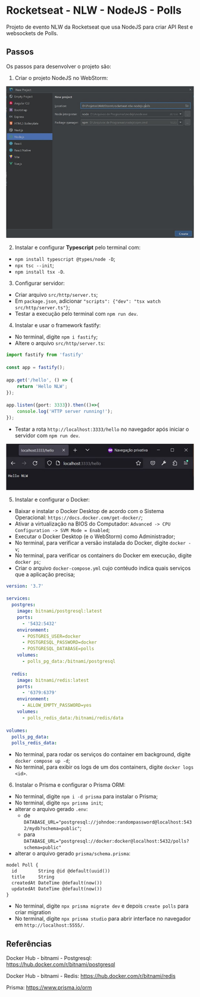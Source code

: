# Rocketseat - NLW - NodeJS - Polls
Projeto de evento NLW da Rocketseat que usa NodeJS para criar API Rest e websockets de Polls.


## Passos
Os passos para desenvolver o projeto são:
1. Criar o projeto NodeJS no WebStorm:

![Image-01-WebStorm-NodeJS](imgs/Image-01-WebStorm-NodeJS.jpg)

2. Instalar e configurar **Typescript** pelo terminal com:
- `npm install typescript @types/node -D`;
- `npx tsc --init`;
- `npm install tsx -D`.

3. Configurar servidor:
- Criar arquivo `src/http/server.ts`;
- Em `package.json`, adicionar `"scripts": {"dev": "tsx watch src/http/server.ts"}`;
- Testar a execução pelo terminal com `npm run dev`.

4. Instalar e usar o framework fastify:
- No terminal, digite `npm i fastify`;
- Altere o arquivo `src/http/server.ts`:

```typescript
import fastify from 'fastify'

const app = fastify();

app.get('/hello', () => {
    return 'Hello NLW';
});

app.listen({port: 3333}).then(()=>{
    console.log('HTTP server running!');
});
```

- Testar a rota `http://localhost:3333/hello` no navegador após iniciar o servidor com `npm run dev`.

![Image-02-Test-HelloRoute](imgs/Image-02-Test-HelloRoute.jpg)

5. Instalar e configurar o Docker:
- Baixar e instalar o Docker Desktop de acordo com o Sistema Operacional: `https://docs.docker.com/get-docker/`;
- Ativar a virtualização na BIOS do Computador: `Advanced -> CPU Configuration -> SVM Mode = Enabled`;
- Executar o Docker Desktop (e o WebStorm) como Administrador;
- No terminal, para verificar a versão instalada do Docker, digite `docker -v`;
- No terminal, para verificar os containers do Docker em execução, digite `docker ps`;
- Criar o arquivo `docker-compose.yml` cujo contéudo indica quais serviços que a aplicação precisa;

```yaml
version: '3.7'

services:
  postgres:
    image: bitnami/postgresql:latest
    ports:
      - '5432:5432'
    environment:
      - POSTGRES_USER=docker
      - POSTGRESQL_PASSWORD=docker
      - POSTGRESQL_DATABASE=polls
    volumes:
      - polls_pg_data:/bitnami/postgresql

  redis:
    image: bitnami/redis:latest
    ports:
      - '6379:6379'
    environment:
      - ALLOW_EMPTY_PASSWORD=yes
    volumes:
      - polls_redis_data:/bitnami/redis/data

volumes:
  polls_pg_data:
  polls_redis_data:
```

- No terminal, para rodar os serviços do container em background, digite `docker compose up -d`;
- No terminal, para exibir os logs de um dos containers, digite `docker logs <id>`.

6. Instalar o Prisma e configurar o Prisma ORM:
- No terminal, digite `npm i -d prisma` para instalar o Prisma;
- No terminal, digite `npx prisma init`;
- alterar o arquivo gerado `.env`:
  - de `DATABASE_URL="postgresql://johndoe:randompassword@localhost:5432/mydb?schema=public"`;
  - para `DATABASE_URL="postgresql://docker:docker@localhost:5432/polls?schema=public"`
- alterar o arquivo gerado `prisma/schema.prisma`:

```prisma
model Poll {
  id        String @id @default(uuid())
  title     String
  createdAt DateTime @default(now())
  updatedAt DateTime @default(now())
}
```

- No terminal, digite `npx prisma migrate dev` e depois `create polls` para criar migration
- No terminal, digite `npx prisma studio` para abrir interface no navegador em `http://localhost:5555/`.


## Referências
Docker Hub - bitnami - Postgresql:
https://hub.docker.com/r/bitnami/postgresql

Docker Hub - bitnami - Redis:
https://hub.docker.com/r/bitnami/redis

Prisma:
https://www.prisma.io/orm